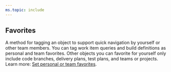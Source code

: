 ```yaml
---
ms.topic: include
---
```



## Favorites

A method for tagging an object to support quick navigation by yourself or other team members. You can tag work item queries and build definitions as personal and team favorites. Other objects you can favorite for yourself only include code branches, delivery plans, test plans, and teams or projects. Learn more: [Set personal or team favorites](/azure/devops/project/navigation/set-favorites).